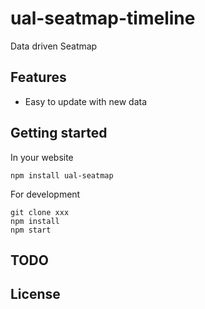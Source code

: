 # ual-seatmap-timeline

Data driven Seatmap

## Features

- Easy to update with new data

## Getting started

In your website
```shell
npm install ual-seatmap
```

For development
```shell
git clone xxx
npm install
npm start
```

## TODO

## License

